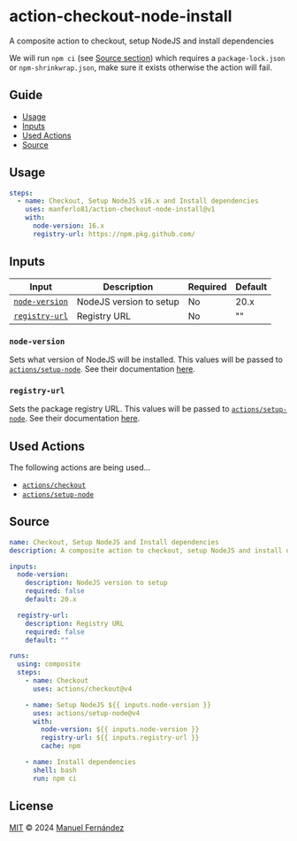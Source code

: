 # action-checkout-node-install

A composite action to checkout, setup NodeJS and install dependencies

We will run `npm ci` (see [Source section](#source)) which requires a `package-lock.json` or `npm-shrinkwrap.json`, make sure it exists otherwise the action will fail.

## Guide

* [Usage](#usage)
* [Inputs](#inputs)
* [Used Actions](#used-actions)
* [Source](#source)

## Usage

```yaml
steps:
  - name: Checkout, Setup NodeJS v16.x and Install dependencies
    uses: manferlo81/action-checkout-node-install@v1
    with:
      node-version: 16.x
      registry-url: https://npm.pkg.github.com/
```

## Inputs

| Input | Description | Required | Default |
| ----- | ----------- | -------- | ------- |
| [`node-version`](#node-version) | NodeJS version to setup | No | 20.x |
| [`registry-url`](#registry-url) | Registry URL | No | "" |

### `node-version`

Sets what version of NodeJS will be installed. This values will be passed to [`actions/setup-node`](https://github.com/actions/setup-node).  See their documentation [here](https://github.com/actions/setup-node#usage).

### `registry-url`

Sets the package registry URL. This values will be passed to [`actions/setup-node`](https://github.com/actions/setup-node). See their documentation [here](https://github.com/actions/setup-node#usage).

## Used Actions

The following actions are being used...

* [`actions/checkout`](https://github.com/actions/checkout)
* [`actions/setup-node`](https://github.com/actions/setup-node)

## Source

```yaml
name: Checkout, Setup NodeJS and Install dependencies
description: A composite action to checkout, setup NodeJS and install dependencies

inputs:
  node-version:
    description: NodeJS version to setup
    required: false
    default: 20.x

  registry-url:
    description: Registry URL
    required: false
    default: ""

runs:
  using: composite
  steps:
    - name: Checkout
      uses: actions/checkout@v4

    - name: Setup NodeJS ${{ inputs.node-version }}
      uses: actions/setup-node@v4
      with:
        node-version: ${{ inputs.node-version }}
        registry-url: ${{ inputs.registry-url }}
        cache: npm

    - name: Install dependencies
      shell: bash
      run: npm ci
```

## License

[MIT](./LICENSE) &copy; 2024 [Manuel Fernández](https://github.com/manferlo81)
